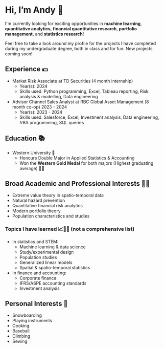 # Hi, I’m Andy 👋

I'm currently looking for exciting opportunities in **machine learning**, **quantitative analytics**, **financial quantitative research**, **portfolio management**, and **statistics research**!

Feel free to take a look around my profile for the projects I have completed during my undergraduate degree, both in class and for fun. New projects coming soon!

## Experience 💵
- Market Risk Associate at TD Securities (4 month internship)
  - Year(s): 2024
  - Skills used: Python programming, Excel, Tableau reporting, Risk analysis & modelling, Data engineering
- Advisor Channel Sales Analyst at RBC Global Asset Management (8 month co-op) 2023 - 2024
  - Year(s): 2023 - 2024
  - Skills used: Salesforce, Excel, Investment analysis, Data engineering, VBA programming, SQL queries
 
## Education 📚
- Western University 🐎
  - Honours Double Major in Applied Statistics & Accounting
  - Won the **Western Gold Medal** for both majors (Highest graduating average) 🥇🥇
 
## Broad Academic and Professional Interests 🧗‍♂️
- Extreme value theory in spatio-temporal data
- Natural hazard prevention
- Quantitative financial risk analytics
- Modern portfolio theory
- Population characteristics and studies

### Topics I have learned 📈🧑‍🔬 (not a comprehensive list)

- In statistics and STEM:
  - Machine learning & data science
  - Study/experimental design
  - Population studies
  - Generalized linear models
  - Spatial & spatio-temporal statistics
- In finance and accounting:
  - Corporate finance
  - IFRS/ASPE accounting standards
  - Investment analysis
 
## Personal Interests 🗻
- Snowboarding
- Playing instruments
- Cooking
- Baseball
- Climbing
- Sewing
